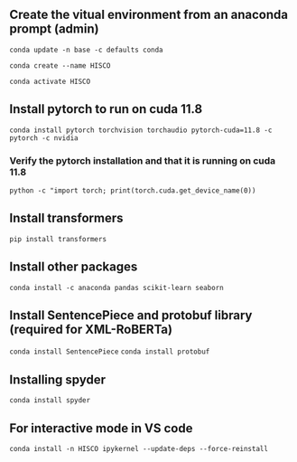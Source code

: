 ## Create the vitual environment from an anaconda prompt (admin)
`conda update -n base -c defaults conda`

`conda create --name HISCO`

`conda activate HISCO`

## Install pytorch to run on cuda 11.8
`conda install pytorch torchvision torchaudio pytorch-cuda=11.8 -c pytorch -c nvidia`
### Verify the pytorch installation and that it is running on cuda 11.8
`python -c "import torch; print(torch.cuda.get_device_name(0))`

## Install transformers
`pip install transformers`

## Install other packages
`conda install -c anaconda pandas scikit-learn seaborn`

## Install SentencePiece and protobuf library (required for XML-RoBERTa)
`conda install SentencePiece`
`conda install protobuf`

## Installing spyder
`conda install spyder`

## For interactive mode in VS code
`conda install -n HISCO ipykernel --update-deps --force-reinstall`